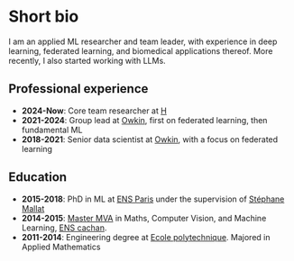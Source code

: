 # Short bio

I am an applied ML researcher and team leader, with experience in deep learning, federated learning, and biomedical applications thereof. More recently, I also started working with LLMs.

## Professional experience

- **2024-Now**: Core team researcher at [H](https://www.hcompany.ai/)
- **2021-2024**: Group lead at [Owkin](https://www.owkin.com), first on federated learning, then fundamental ML
- **2018-2021**: Senior data scientist at [Owkin](https://www.owkin.com), with a focus on federated learning

## Education

- **2015-2018**: PhD in ML at [ENS Paris](http://www.ens.fr/) under the supervision of [Stéphane Mallat](https://www.di.ens.fr/~mallat/)
- **2014-2015**: [Master MVA](https://www.master-mva.com/) in Maths, Computer Vision, and Machine Learning, [ENS cachan](https://ens-paris-saclay.fr/).
- **2011-2014**: Engineering degree at [Ecole polytechnique](https://www.polytechnique.edu/). Majored in Applied Mathematics

